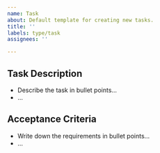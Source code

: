 ```yaml
---
name: Task
about: Default template for creating new tasks.
title: ''
labels: type/task
assignees: ''

---
```


## Task Description

- Describe the task in bullet points...
- ...

## Acceptance Criteria

- Write down the requirements in bullet points...
- ...
